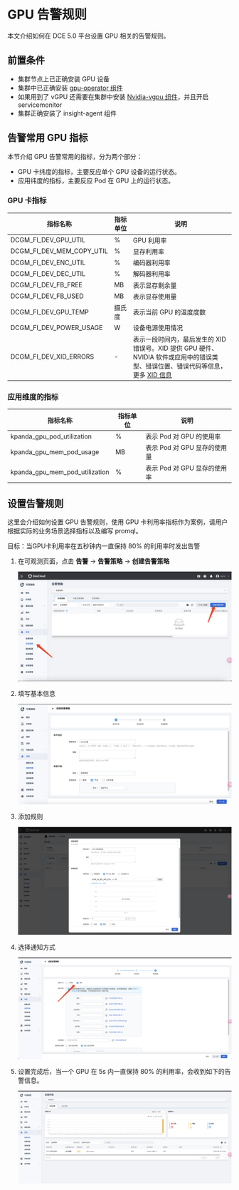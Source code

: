 # GPU 告警规则

本文介绍如何在 DCE 5.0 平台设置 GPU 相关的告警规则。

## 前置条件

- 集群节点上已正确安装 GPU 设备
- 集群中已正确安装 [gpu-operator 组件](../install_nvidia_driver_of_operator.md)
- 如果用到了 vGPU 还需要在集群中安装 [Nvidia-vgpu 组件](../vgpu/vgpu_addon.md)，并且开启 servicemonitor
- 集群正确安装了 insight-agent 组件

## 告警常用 GPU 指标

本节介绍 GPU 告警常用的指标，分为两个部分：

- GPU 卡纬度的指标，主要反应单个 GPU 设备的运行状态。
- 应用纬度的指标，主要反应 Pod 在 GPU 上的运行状态。

### GPU 卡指标

| 指标名称 | 指标单位 | 说明 |
| --- | --- | --- |
| DCGM_FI_DEV_GPU_UTIL | % | GPU 利用率 |
| DCGM_FI_DEV_MEM_COPY_UTIL | % | 显存利用率 |
| DCGM_FI_DEV_ENC_UTIL | % | 编码器利用率 |
| DCGM_FI_DEV_DEC_UTIL | % | 解码器利用率 |
| DCGM_FI_DEV_FB_FREE | MB | 表示显存剩余量 |
| DCGM_FI_DEV_FB_USED | MB | 表示显存使用量 |
| DCGM_FI_DEV_GPU_TEMP | 摄氏度 | 表示当前 GPU 的温度度数 |
| DCGM_FI_DEV_POWER_USAGE | W | 设备电源使用情况 |
| DCGM_FI_DEV_XID_ERRORS | - | 表示一段时间内，最后发生的 XID 错误号。XID 提供 GPU 硬件、NVIDIA 软件或应用中的错误类型、错误位置、错误代码等信息，更多 [XID 信息](./gpu-metrics.md#_2) |

### 应用维度的指标

| 指标名称 | 指标单位 | 说明 |
| --- | --- | --- |
| kpanda_gpu_pod_utilization | % | 表示 Pod 对 GPU 的使用率 |
| kpanda_gpu_mem_pod_usage | MB  | 表示 Pod 对 GPU 显存的使用量 |
| kpanda_gpu_mem_pod_utilization | % | 表示 Pod 对 GPU 显存的使用率 |

## 设置告警规则

这里会介绍如何设置 GPU 告警规则，使用 GPU 卡利用率指标作为案例，请用户根据实际的业务场景选择指标以及编写 promql。

目标：当GPU卡利用率在五秒钟内一直保持 80% 的利用率时发出告警

1. 在可观测页面，点击 __告警__ -> __告警策略__ -> __创建告警策略__
  
    ![创建告警规则](../../images/create-gpu-alarm.png)

2. 填写基本信息

    ![填写告警规则](../../images/gpu-alarm-details.png)

3. 添加规则

    ![填写告警规则2](../../images/gpu-alarm-details2.png)

4. 选择通知方式
  
    ![通知方式](../../images/gpu-alarm-message.png)

5. 设置完成后，当一个 GPU 在 5s 内一直保持 80% 的利用率，会收到如下的告警信息。

    ![告警信息](../../images/gpu-alarm-message2.png)
